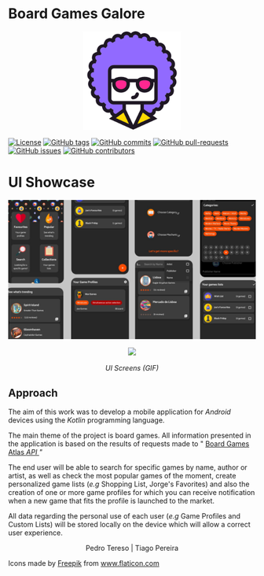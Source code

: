 # Board Games Galore



<p align="center">
<img src="https://github.com/TiagoPereira06/EDU_Board-Games-Galore/blob/master/docs/ui/icon.png" width="200">
</p>


[![License](https://img.shields.io/github/license/TiagoPereira06/EDU_Board-Games-Galore)](https://github.com/TiagoPereira06/EDU_Board-Games-Galore/blob/master/LICENSE)
[![GitHub tags](https://img.shields.io/github/v/tag/TiagoPereira06/EDU_Board-Games-Galore)](https://github.com/TiagoPereira06/EDU_Board-Games-Galore/tags)
[![GitHub commits](https://img.shields.io/github/last-commit/TiagoPereira06/EDU_Board-Games-Galore)](https://github.com/TiagoPereira06/EDU_Board-Games-Galore/commits/master)
[![GitHub pull-requests](https://img.shields.io/github/issues-pr/TiagoPereira06/EDU_Board-Games-Galore)](https://github.com/TiagoPereira06/EDU_Board-Games-Galore/pulls/)
[![GitHub issues](https://img.shields.io/github/issues/TiagoPereira06/EDU_Board-Games-Galore)](https://github.com/TiagoPereira06/EDU_Board-Games-Galore/issues/)
[![GitHub contributors](https://img.shields.io/github/contributors/TiagoPereira06/EDU_Board-Games-Galore)](https://github.com/TiagoPereira06/EDU_Board-Games-Galore/graphs/contributors/)


# UI Showcase


<img src="https://github.com/TiagoPereira06/EDU_Board-Games-Galore/blob/master/docs/ui/ui%20(1).jpg" width="1500">


<p align="center">
<img src="https://github.com/TiagoPereira06/EDU_Board-Games-Galore/blob/master/docs/screenshots/screenshots.gif" width="300">
</p>

<p align="center"><i>UI Screens (GIF)</i></p>



## **Approach**

The aim of this work was to develop a mobile application for _Android_ devices using the _Kotlin_ programming language.

The main theme of the project is board games. All information presented in the application is based on the results of requests made to &quot;
<a href="https://www.boardgameatlas.com/api/docs">Board Games Atlas _API </a>&quot;_

The end user will be able to search for specific games by name, author or artist, as well as check the most popular games of the moment, create personalized game lists (_e.g_ Shopping List, Jorge's Favorites) and also the creation of one or more game profiles for which you can receive notification when a new game that fits the profile is launched to the market.

All data regarding the personal use of each user (_e.g_ Game Profiles and Custom Lists) will be stored locally on the device which will allow a correct user experience.

<p align="center">
Pedro Tereso | Tiago Pereira
</p>

Icons made by <a href="https://www.flaticon.com/authors/freepik" title="Freepik">Freepik</a> from <a href="https://www.flaticon.com/" title="Flaticon">www.flaticon.com</a>
